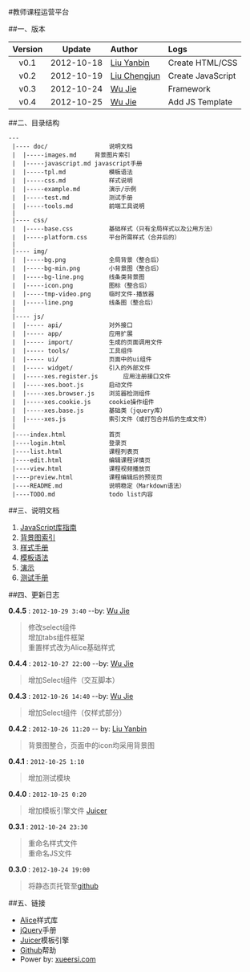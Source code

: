 <!--
![xueersi.com](https://raw.github.com/xueersi/TeacherPlatform/master/img/logo.png)
-->

#教师课程运营平台

##一、版本

| Version |   Update   |         Author        |     Logs              
|:-------:|:----------:|:--------------------- |:-------------------------
|  v0.1   | 2012-10-18 |  [Liu Yanbin][lyb]    | Create HTML/CSS       
|  v0.2   | 2012-10-19 |  [Liu Chengjun][lcj]  | Create JavaScript     
|  v0.3   | 2012-10-24 |  [Wu Jie][marco]      | Framework      
|  v0.4   | 2012-10-25 |  [Wu Jie][marco]      | Add JS Template      

##二、目录结构

	---
	 |---- doc/					说明文档
	 |	|-----images.md		背景图片索引
	 |	|-----javascript.md	javascript手册
	 |	|-----tpl.md	 		模板语法
	 |	|-----css.md			样式说明	 	 
	 |	|-----example.md	 	演示/示例	 
	 |	|-----test.md	 		测试手册
	 |	|-----tools.md	 		前端工具说明	 
	 |	
	 |---- css/
	 |	|-----base.css			基础样式（只有全局样式以及公用方法）
	 |	|-----platform.css	 	平台所需样式（合并后的）
	 |
	 |---- img/
	 |	|-----bg.png			全局背景（整合后）
	 |	|-----bg-min.png		小背景图（整合后）
	 |	|-----bg-line.png		线条类背景图
	 |	|-----icon.png			图标（整合后）
	 |	|-----tmp-video.png		临时文件-播放器
	 |	|-----line.png			线条图（整合后）
	 |	 	 	 	 	 	 
	 |---- js/
	 |	|----- api/				对外接口
	 |	|----- app/				应用扩展
	 |	|----- import/			生成的页面调用文件
	 |	|----- tools/			工具组件
	 |	|----- ui/				页面中的ui组件
	 |	|----- widget/			引入的外部文件
	 |	|-----xes.register.js		应用注册接口文件
	 |	|-----xes.boot.js		启动文件
	 |	|-----xes.browser.js	浏览器检测组件
	 |	|-----xes.cookie.js		cookie操作组件
	 |	|-----xes.base.js		基础类（jquery库）
	 |	|-----xes.js			索引文件（或打包合并后的生成文件）
	 |	 	 	 
	 |----index.html			首页
	 |----login.html 			登录页
	 |----list.html				课程列表页
	 |----edit.html				编辑课程详情页
	 |----view.html				课程视频播放页
	 |----preview.html			课程编辑后的预览页
	 |----README.md				说明稳定（Markdown语法）
	 |----TODO.md				todo list内容
	 
##三、说明文档

1. [JavaScript库指南][1]
2. [背景图索引][2]
3. [样式手册][3]
4. [模板语法][4]
5. [演示][5]
6. [测试手册][6]


[1]:doc/javascript.md
[2]:doc/images.md
[3]:doc/css.md
[4]:doc/tpl.md
[5]:doc/example.md
[6]:doc/test.md

##四、更新日志

**0.4.5** : `2012-10-29 3:40`	--by: [Wu Jie][marco]
> 修改select组件	
> 增加tabs组件框架	
> 重置样式改为Alice基础样式

**0.4.4** : `2012-10-27 22:00`	--by: [Wu Jie][marco]
> 增加Select组件（交互脚本）

**0.4.3** : `2012-10-26 14:40`	--by: [Wu Jie][marco]
> 增加Select组件（仅样式部分）

**0.4.2** : `2012-10-26 11:20`	-- by: [Liu Yanbin][lyb]
> 背景图整合，页面中的icon均采用背景图

**0.4.1** : `2012-10-25 1:10`	
> 增加测试模块

**0.4.0** : `2012-10-25 0:20`
> 增加模板引擎文件 [Juicer][e3]

**0.3.1** : `2012-10-24 23:30`
> 重命名样式文件		
> 重命名JS文件

**0.3.0** : `2012-10-24 19:00`
> 将静态页托管至[github][e4]



##五、链接

+ [Alice][e1]样式库
+ [jQuery][e2]手册
+ [Juicer][e3]模板引擎
+ [Github][e4]帮助
+ Power by: [xueersi.com][e5]

[e1]:http://aliceui.com
[e2]:http://www.css88.com/jqapi-1.7/
[e3]:http://juicer.name
[e4]:http://www.worldhello.net/
[e5]:http://www.xueersi.com



[lyb]:mailto:liuyanbin@xueersi.com
[sjg]:mailto:shijiangang@xueersi.com
[lcj]:mailto:liuchengjun@xueersi.com
[marco]:mailto:wujie@xueersi.com